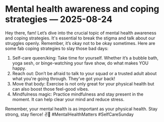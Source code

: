 # Mental health awareness and coping strategies — 2025-08-24

Hey there, fam! Let’s dive into the crucial topic of mental health awareness and coping strategies. It's essential to break the stigma and talk about our struggles openly. Remember, it’s okay not to be okay sometimes. Here are some fab coping strategies to slay those bad days: 

1. Self-care queen/king: Take time for yourself. Whether it’s a bubble bath, yoga sesh, or binge-watching your fave show, do what makes YOU happy.
2. Reach out: Don’t be afraid to talk to your squad or a trusted adult about what you're going through. They’ve got your back!
3. Move that body: Exercise is not only great for your physical health but can also boost those feel-good vibes.
4. Mindfulness magic: Practice mindfulness and stay present in the moment. It can help clear your mind and reduce stress.

Remember, your mental health is as important as your physical health. Stay strong, stay fierce! ✌️💖 #MentalHealthMatters #SelfCareSunday